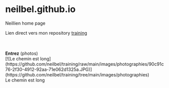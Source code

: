 # neilbel.github.io
Neillien home page

Lien direct vers mon repository <a href="https://github.com/neilbel/training">training</a>

<br/>
<br/>
<b>Entrez</b> (photos)<br/>
[![Le chemin est long](https://github.com/neilbel/training/raw/main/images/photographies/90c91c76-2f30-4912-92aa-71e062d1325a.JPG)](https://github.com/neilbel/training/tree/main/images/photographies)
<br/>Le chemin est long
